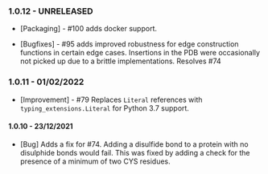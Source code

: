 ### 1.0.12 - UNRELEASED

* [Packaging] - #100 adds docker support.

* [Bugfixes] - #95 adds improved robustness for edge construction functions in certain edge cases. Insertions in the PDB were occasionally not picked up due to a brittle implementations. Resolves #74

### 1.0.11 - 01/02/2022

* [Improvement] - #79 Replaces `Literal` references with `typing_extensions.Literal` for Python 3.7 support.

#### 1.0.10 - 23/12/2021

* [Bug] Adds a fix for #74. Adding a disulfide bond to a protein with no disulphide bonds would fail. This was fixed by adding a check for the presence of a minimum of two CYS residues.
